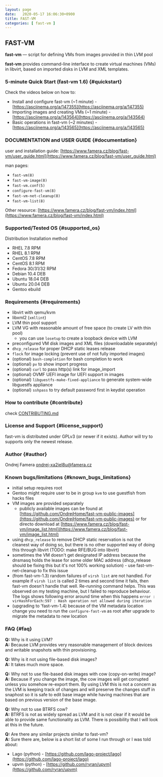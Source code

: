 ```yaml
---
layout: page
date:   2020-05-17 16:06:30+0900
title: FAST-VM
categories: [ fast-vm ]
---
```


## FAST-VM

**fast-vm** — script for defining VMs from images provided in thin LVM pool

**fast-vm** provides command-line interface to create virtual machines (VMs) in libvirt,
based on imported disks in LVM and XML templates.

### 5-minute Quick Start (fast-vm 1.6) {#quickstart}
Check the videos below on how to:
- Install and configure fast-vm (~1 minute) - [https://asciinema.org/a/147355](https://asciinema.org/a/147355)
- Importing images and creating VMs (~1 minute) - [https://asciinema.org/a/143564](https://asciinema.org/a/143564)
- Basic operations in fast-vm (~2 minutes) - [https://asciinema.org/a/143565](https://asciinema.org/a/143565)

### DOCUMENTATION and USER GUIDE {#documentation}
user and installation guide:
  [https://www.famera.cz/blog/fast-vm/user_guide.html](https://www.famera.cz/blog/fast-vm/user_guide.html)

man pages:
- `fast-vm(8)`
- `fast-vm-image(8)`
- `fast-vm.conf(5)`
- `configure-fast-vm(8)`
- `fast-vm-net-cleanup(8)`
- `fast-vm-list(8)`

Other resource: [https://www.famera.cz/blog/fast-vm/index.html](https://www.famera.cz/blog/fast-vm/index.html)

### Supported/Tested OS {#supported_os}
Distribution    Installation method
- RHEL 7.8	RPM
- RHEL 8.1	RPM
- CentOS 7.8	RPM
- CentOS 8.1	RPM
- Fedora 30/31/32 RPM
- Debian 10.4	DEB
- Ubuntu 18.04	DEB
- Ubuntu 20.04	DEB
- Gentoo	ebuild

### Requirements {#requirements}
- libvirt with qemu/kvm
- libxml2 (`xmllint`)
- LVM thin pool support
- LVM VG with reasonable amount of free space (to create LV with thin pool)
  - you can use `losetup` to create a loopback device with LVM
- preconfigured VM disk images and XML files (downloadable separately)
- `dhcp_release` for proper DHCP static leases release
- `flock` for image locking (prevent use of not fully imported images)
- (optional) `bash-completion` for bash completion to work
- (optional) `pv` to show import progress
- (optional) `curl` to pass http(s) link for image_import
- (optional) OVMF UEFI image for UEFI support in images
- (optional) `libguestfs-make-fixed-appliance` to generate system-wide libguestfs appliance
- (optional) `sshpass` to try default password first in keydist operation

### How to contribute {#contribute}
check [CONTRIBUTING.md](CONTRIBUTING.md)

### License and Support {#license_support}
fast-vm is distributed under GPLv3 (or newer if it exists).
Author will try to supports only the newest release.

### Author {#author}
Ondrej Famera <ondrej-xa2iel8u@famera.cz>

### Known bugs/limitations {#known_bugs_limitations}
- initial setup requires root
- Gentoo might require user to be in group `kvm` to use guestfish from hacks files
- VM images are provided separately
  - publicly available images can be found at [https://github.com/OndrejHome/fast-vm-public-images](https://github.com/OndrejHome/fast-vm-public-images) or for directo download at [https://www.famera.cz/blog/fast-vm/image_list.html](https://www.famera.cz/blog/fast-vm/image_list.html)
- using `dhcp_release` to remove DHCP static reservation is not the cleanest
  way of doing so, but there is no other supported way of doing this through libvirt
  (TODO: make RFE/BUG into libvirt)
- sometimes the VM doesn't get designated IP address because the dnsmasq holds
  the lease for some older MAC address (dhcp_release should be fixing this but
  it's not 100% working solution) - use fast-vm-net-cleanup to fix this issue
- (from fast-vm-1.3) random failures of `virsh list` are not handled. For example if `virsh list` is called
  2 times and second time it fails, then fast-vm doesn't handle that well. Re-running command helps.
  This was observed on my testing machine, but I failed to reproduce behaviour.
  The logs shows following error around time when this happens
    `error : virHashForEach:597 : Hash operation not allowed during iteration`
- (upgrading to 'fast-vm-1.4) because of the VM metadata location change you need to run
  the `configure-fast-vm` as root after upgrade to migrate the metadata to new location

### FAQ {#faq}
**Q:** Why is it using LVM?   
**A:** Because LVM provides very reasonable management of block devices and writable snapshots
with thin provisioning.

**Q:** Why is it not using file-based disk images?   
**A:** It takes much more space.

**Q:** Why not to use file-based disk images with cow (copy-on-write) image?   
**A:** Because if you change the image, the cow images will get corrupted unless you somehow
re-export them. By using LVM this is not a concern as the LVM is keeping track of changes
and will preserve the changes stuff in snaphost so it is safe to edit base image while having
machines that are based on previous version of the base image.

**Q:** Why not to use BTRFS cow?   
**A:** BTRFS is not as widely spread as LVM and it is not clear if it would be able to provide same
functionality as LVM. There is possibility that I will look at this in the future.

**Q:** Are there any similar projects similar to fast-vm?   
**A:** Sure there are, below is a short list of some I run through or I was told about:
- Lago (python) - [https://github.com/lago-project/lago](https://github.com/lago-project/lago)
- upvm (python) - [https://github.com/ryran/upvm](https://github.com/ryran/upvm)
